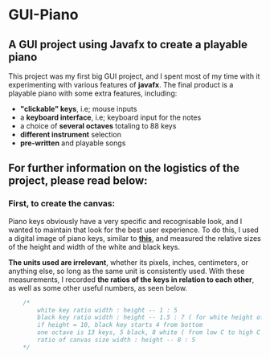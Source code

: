 # GUI-Piano
A GUI project using Javafx to create a playable piano
----------

This project was my first big GUI project, and I spent most of my time with it experimenting with various features of **javafx**. The final product is a playable piano with some extra features, including:
- **"clickable" keys**, i.e; mouse inputs
- a **keyboard interface**, i.e; keyboard input for the notes
- a choice of **several octaves** totaling to 88 keys
- **different instrument** selection
- **pre-written** and playable songs

For further information on the logistics of the project, please read below: 
-------------

### First, to **create the canvas**:

Piano keys obviously have a very specific and recognisable look, and I wanted to maintain that look for the best user experience. To do this, I used a digital image of piano keys, similar to [**this**](https://upload.wikimedia.org/wikipedia/commons/thumb/1/15/PianoKeyboard.svg/161px-PianoKeyboard.svg.png?20061008130835), and measured the relative sizes of the height and width of the white and black keys. 

**The units used are irrelevant**, whether its pixels, inches, centimeters, or anything else, so long as the same unit is consistently used. With these measurements, I recorded **the ratios of the keys in relation to each other**, as well as some other useful numbers, as seen below. 

```java
    /*
        white key ratio width : height -- 1 : 5
        black key ratio width : height -- 1.5 : 7 ( for white height of 10 )
        if height = 10, black key starts 4 from bottom
        one octave is 13 keys, 5 black, 8 white ( from low C to high C )
        ratio of canvas size width : height -- 8 : 5
    */

```


